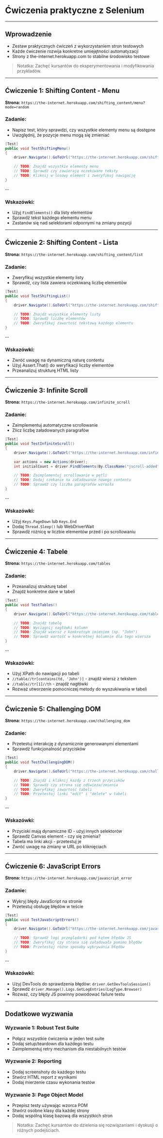 # Ćwiczenia praktyczne z Selenium
---
## Wprowadzenie
- Zestaw praktycznych ćwiczeń z wykorzystaniem stron testowych
- Każde ćwiczenie rozwija konkretne umiejętności automatyzacji
- Strony z the-internet.herokuapp.com to stabilne środowisko testowe

> Notatka: Zachęć kursantów do eksperymentowania i modyfikowania przykładów.
---
## Ćwiczenie 1: Shifting Content - Menu
**Strona:** `https://the-internet.herokuapp.com/shifting_content/menu?mode=random`

### Zadanie:
- Napisz test, który sprawdzi, czy wszystkie elementy menu są dostępne
- Uwzględnij, że pozycje menu mogą się zmieniać

```csharp
[Test]
public void TestShiftingMenu()
{
    driver.Navigate().GoToUrl("https://the-internet.herokuapp.com/shifting_content/menu?mode=random");
    
    // TODO: Znajdź wszystkie elementy menu
    // TODO: Sprawdź czy zawierają oczekiwane teksty
    // TODO: Kliknij w losowy element i zweryfikuj nawigację
}
```
--
### Wskazówki:
- Użyj `FindElements()` dla listy elementów
- Sprawdź tekst każdego elementu menu
- Zastanów się nad selektorami odpornymi na zmiany pozycji
---
## Ćwiczenie 2: Shifting Content - Lista
**Strona:** `https://the-internet.herokuapp.com/shifting_content/list`

### Zadanie:
- Zweryfikuj wszystkie elementy listy
- Sprawdź, czy lista zawiera oczekiwaną liczbę elementów

```csharp
[Test]
public void TestShiftingList()
{
    driver.Navigate().GoToUrl("https://the-internet.herokuapp.com/shifting_content/list");
    
    // TODO: Znajdź wszystkie elementy listy
    // TODO: Sprawdź liczbę elementów
    // TODO: Zweryfikuj zawartość tekstową każdego elementu
}
```
--
### Wskazówki:
- Zwróć uwagę na dynamiczną naturę contentu
- Użyj Assert.That() do weryfikacji liczby elementów
- Przeanalizuj strukturę HTML listy
---
## Ćwiczenie 3: Infinite Scroll
**Strona:** `https://the-internet.herokuapp.com/infinite_scroll`

### Zadanie:
- Zaimplementuj automatyczne scrollowanie
- Zlicz liczbę załadowanych paragrafów

```csharp
[Test]
public void TestInfiniteScroll()
{
    driver.Navigate().GoToUrl("https://the-internet.herokuapp.com/infinite_scroll");
    
    var actions = new Actions(driver);
    int initialCount = driver.FindElements(By.ClassName("jscroll-added")).Count;
    
    // TODO: Zaimplementuj scrollowanie w pętli
    // TODO: Dodaj czekanie na załadowanie nowego contentu
    // TODO: Sprawdź czy liczba paragrafów wzrosła
}
```
--
### Wskazówki:
- Użyj `Keys.PageDown` lub `Keys.End`
- Dodaj `Thread.Sleep()` lub WebDriverWait
- Sprawdź różnicę w liczbie elementów przed i po scrollowaniu
---
## Ćwiczenie 4: Tabele
**Strona:** `https://the-internet.herokuapp.com/tables`

### Zadanie:
- Przeanalizuj strukturę tabel
- Znajdź konkretne dane w tabeli

```csharp
[Test]
public void TestTables()
{
    driver.Navigate().GoToUrl("https://the-internet.herokuapp.com/tables");
    
    // TODO: Znajdź tabelę
    // TODO: Wyciągnij nagłówki kolumn
    // TODO: Znajdź wiersz z konkretnym imieniem (np. "John")
    // TODO: Sprawdź wartość w konkretnej kolumnie dla tego wiersza
}
```
--
### Wskazówki:
- Użyj XPath do nawigacji po tabeli
- `//table//tr[contains(td, 'John')]` - znajdź wiersz z tekstem
- `//table//tr[1]//th` - znajdź nagłówki
- Rozważ utworzenie pomocniczej metody do wyszukiwania w tabeli
---
## Ćwiczenie 5: Challenging DOM
**Strona:** `https://the-internet.herokuapp.com/challenging_dom`

### Zadanie:
- Przetestuj interakcję z dynamicznie generowanymi elementami
- Sprawdź funkcjonalność przycisków

```csharp
[Test]
public void TestChallengingDOM()
{
    driver.Navigate().GoToUrl("https://the-internet.herokuapp.com/challenging_dom");
    
    // TODO: Znajdź i kliknij każdy z trzech przycisków
    // TODO: Sprawdź czy strona się odświeża/zmienia
    // TODO: Zweryfikuj zawartość tabeli
    // TODO: Przetestuj linki "edit" i "delete" w tabeli
}
```
--
### Wskazówki:
- Przyciski mają dynamiczne ID - użyj innych selektorów
- Sprawdź Canvas element - czy się zmienia?
- Tabela ma linki akcji - przetestuj je
- Zwróć uwagę na zmiany w URL po kliknięciach
---
## Ćwiczenie 6: JavaScript Errors
**Strona:** `https://the-internet.herokuapp.com/javascript_error`

### Zadanie:
- Wykryj błędy JavaScript na stronie
- Przetestuj obsługę błędów w teście

```csharp
[Test]
public void TestJavaScriptErrors()
{
    driver.Navigate().GoToUrl("https://the-internet.herokuapp.com/javascript_error");
    
    // TODO: Sprawdź logi przeglądarki pod kątem błędów JS
    // TODO: Zweryfikuj czy strona się załadowała pomimo błędów
    // TODO: Przetestuj różne sposoby wykrywania błędów
}
```
--
### Wskazówki:
- Użyj DevTools do sprawdzenia błędów: `driver.GetDevToolsSession()`
- Sprawdź `driver.Manage().Logs.GetLogEntries(LogType.Browser)`
- Rozważ, czy błędy JS powinny powodować failure testu
---
## Dodatkowe wyzwania
### Wyzwanie 1: Robust Test Suite
- Połącz wszystkie ćwiczenia w jeden test suite
- Dodaj setup/teardown dla każdego testu
- Zaimplementuj retry mechanism dla niestabilnych testów

### Wyzwanie 2: Reporting
- Dodaj screenshoty do każdego testu
- Stwórz HTML report z wynikami
- Dodaj mierzenie czasu wykonania testów

### Wyzwanie 3: Page Object Model
- Przepisz testy używając wzorca POM
- Stwórz osobne klasy dla każdej strony
- Dodaj wspólną klasę bazową dla wszystkich stron

> Notatka: Zachęć kursantów do dzielenia się rozwiązaniami i dyskusji o różnych podejściach.